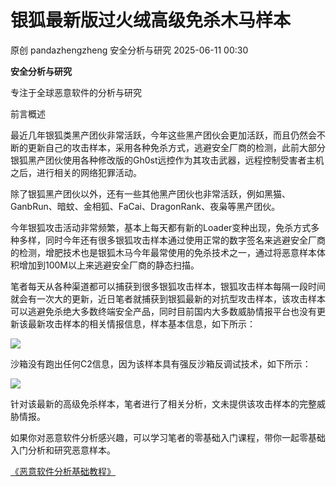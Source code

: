 #  银狐最新版过火绒高级免杀木马样本  
原创 pandazhengzheng  安全分析与研究   2025-06-11 00:30  
  
**安全分析与研究**  
  
  
专注于全球恶意软件的分析与研究  
  
前言概述  
  
最近几年银狐类黑产团伙非常活跃，今年这些黑产团伙会更加活跃，而且仍然会不断的更新自己的攻击样本，采用各种免杀方式，逃避安全厂商的检测，此前大部分银狐黑产团伙使用各种修改版的Gh0st远控作为其攻击武器，远程控制受害者主机之后，进行相关的网络犯罪活动。  
  
  
除了银狐黑产团伙以外，还有一些其他黑产团伙也非常活跃，例如黑猫、GanbRun、暗蚊、金相狐、FaCai、DragonRank、夜枭等黑产团伙。  
  
  
今年银狐攻击活动非常频繁，基本上每天都有新的Loader变种出现，免杀方式多种多样，同时今年还有很多银狐攻击样本通过使用正常的数字签名来逃避安全厂商的检测，增肥技术也是银狐木马今年最常使用的免杀技术之一，通过将恶意样本体积增加到100M以上来逃避安全厂商的静态扫描。  
  
  
笔者每天从各种渠道都可以捕获到很多银狐攻击样本，银狐攻击样本每隔一段时间就会有一次大的更新，近日笔者就捕获到银狐最新的对抗型攻击样本，该攻击样本可以逃避免杀绝大多数终端安全产品，同时目前国内大多数威胁情报平台也没有更新该最新攻击样本的相关情报信息，样本基本信息，如下所示：  
  
![](https://mmbiz.qpic.cn/mmbiz_png/oibWJqH5OVmV67yYTyeibc4CsZiba8shaGGNTKJJRRKjLz8OE6bpBS051koqbA2ep5XB8HEfp1rGraPu6o3MDUYHg/640?wx_fmt=png "")  
  
沙箱没有跑出任何C2信息，因为该样本具有强反沙箱反调试技术，如下所示：  
  
![](https://mmbiz.qpic.cn/mmbiz_png/oibWJqH5OVmV67yYTyeibc4CsZiba8shaGGe2LMqOR2NYD6TRRwMJlVYct1Y79tY6elczDK9XQAadU8ejlfJjoIxg/640?wx_fmt=png "")  
  
针对该最新的高级免杀样本，笔者进行了相关分析，文未提供该攻击样本的完整威胁情报。  
  
  
如果你对恶意软件分析感兴趣，可以学习笔者的零基础入门课程，带你一起零基础入门分析和研究恶意样本。  
  
[《恶意软件分析基础教程》](https://mp.weixin.qq.com/mp/appmsgalbum?action=getalbum&__biz=MzA4ODEyODA3MQ==&scene=1&album_id=3823208984147918849&count=3#wechat_redirect)  
  
  
  
  
